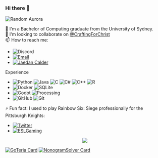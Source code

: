 ### Hi there 👋

<!-- ![Random Mountain](https://source.unsplash.com/random/800x400?mountain) -->
![Random Aurora](https://source.unsplash.com/random/800x300?aurora)

🏫 I'm a Bachelor of Computing graduate from the University of Sydney.  
👯 I'm looking to collaborate on [@CraftingForChrist](https://github.com/craftingforchrist)  
📫 How to reach me:

- ![Discord][DiscordIcon]
- [![Email][EmailIcon]](mailto:jae.cal@hotmail.com)
- [![Jaedan Calder][LinkedInIcon]](https://www.linkedin.com/in/Jaedan-Calder/)

Experience

- ![Python][PythonIcon] ![Java][JavaIcon] ![C][CIcon] ![C#][C#Icon] ![C++][C++Icon] ![R][RIcon]
- ![Docker][DockerIcon] ![SQLite][SQLiteIcon]
- ![Godot][GodotIcon] ![Processing][ProcessingIcon]
- ![GitHub][GithubIcon] ![Git][GitIcon]

⚡ Fun fact: I used to play Rainbow Six: Siege professionally for the Pittsburgh Knights:

- [![Twitter][TwitterIcon]](https://twitter.com/Stryder_R6)
- [![ESLGaming][ESLGamingIcon]](https://liquipedia.net/rainbowsix/StryderEpic)

<!-- ![GitHub Stats][GitHubStats] -->
<p align="center">
  <img src ="https://github-readme-stats.vercel.app/api?username=JaedanC&theme=tokyonight">
</p>

[![GoTeria Card][GoTeria]](https://github.com/JaedanC/GoTeria)
[![NonogramSolver Card][NonogramSolver]](https://github.com/JaedanC/NonogramSolver)

<!-- https://dev.to/envoy_/150-badges-for-github-pnk https://simpleicons.org/ -->
[GitHubStats]:    https://github-readme-stats.vercel.app/api?username=JaedanC&theme=tokyonight
[GoTeria]:        https://github-readme-stats.vercel.app/api/pin/?username=JaedanC&repo=GoTeria&theme=tokyonight
[NonogramSolver]: https://github-readme-stats.vercel.app/api/pin/?username=JaedanC&repo=NonogramSolver&theme=tokyonight

[DiscordIcon]:    https://img.shields.io/badge/StryderEpic%233297-black?style=flat&logo=discord&logoColor=5865F2
[EmailIcon]:      https://img.shields.io/badge/jae.cal@hotmail.com-black?style=flat&logo=gmail
[LinkedInIcon]:   https://img.shields.io/badge/Jaedan_Calder-black?style=flat&logo=linkedin&logoColor=#0A66C2
[PythonIcon]:     https://img.shields.io/badge/Python-black?style=flat&logo=python
[JavaIcon]:       https://img.shields.io/badge/Java-black?style=flat&logo=java&logoColor=ED8B00
[CIcon]:          https://img.shields.io/badge/C-black?style=flat&logo=c&logoColor=00599C
[C#Icon]:         https://img.shields.io/badge/C%23-black?style=flat&logo=c-sharp&logoColor=239120
[C++Icon]:        https://img.shields.io/badge/C%2B%2B-black?style=flat&logo=c%2B%2B&logoColor=00599C
[RIcon]:          https://img.shields.io/badge/R-black?style=flat&logo=r&logoColor=276DC3
[DockerIcon]:     https://img.shields.io/badge/Docker-black?style=flat&logo=docker
[SQLiteIcon]:     https://img.shields.io/badge/SQLite-black?style=flat&logo=sqlite&logoColor=#003B57
[GodotIcon]:      https://img.shields.io/badge/Godot-black?style=flat&logo=godot-engine&logoColor=478CBF
[ProcessingIcon]: https://img.shields.io/badge/Processing-black?style=flat&logo=processing-foundation&logoColor=006699
[GitHubIcon]:     https://img.shields.io/badge/GitHub-black?style=flat&logo=github
[GitIcon]:        https://img.shields.io/badge/Git-black?style=flat&logo=git&logoColor=F05032
[Rainbow6Icon]:   https://img.shields.io/badge/Rainbow_Six:_Siege-black?style=flat-square&logo=counter-strike&logoColor=white
[TwitterIcon]:    https://img.shields.io/badge/Stryder__R6-black?style=flat&logo=twitter&logoColor=1DA1F2
[ESLGamingIcon]:  https://img.shields.io/badge/Stryder-black?style=flat&logo=eslgaming&logoColor=#FFFF09
